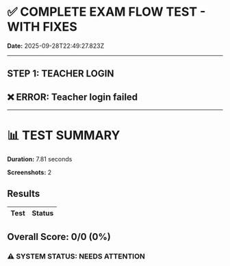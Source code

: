 # ✅ COMPLETE EXAM FLOW TEST - WITH FIXES

**Date:** 2025-09-28T22:49:27.823Z

---

## STEP 1: TEACHER LOGIN


## ❌ ERROR: Teacher login failed


---

# 📊 TEST SUMMARY

**Duration:** 7.81 seconds

**Screenshots:** 2


## Results

| Test | Status |
|------|--------|

## Overall Score: 0/0 (0%)

### ⚠️ SYSTEM STATUS: NEEDS ATTENTION
